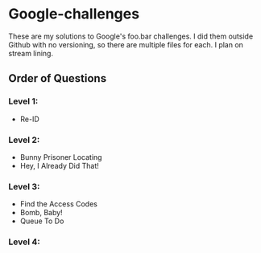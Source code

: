 # Google-challenges
These are my solutions to Google's foo.bar challenges. I did them outside Github with no versioning, so there are multiple files for each. I plan on stream lining.

## Order of Questions
### Level 1:
*  Re-ID
### Level 2:
* Bunny Prisoner Locating
* Hey, I Already Did That!
### Level 3:
* Find the Access Codes
* Bomb, Baby!
* Queue To Do
### Level 4:
